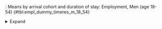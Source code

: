 <div class="tabledetails">

|     |
| --- |
: Means by arrival cohort and duration of stay: Employment, Men (age 18-54) {#tbl:empl_dummy_timeres_m_18_54}

<details>
<summary>
Expand
</summary>
<div class="tabwrap">
<table class="scientific medleftstub">
<tr> <td style='text-align: left'></td><td colspan=7 style='text-align:center'><strong>Arrival cohort</strong></td></tr>
<tr> <td style='text-align: left'></td> <td style='text-align: right'><strong>German</strong></td> <td style='text-align: right'><strong>1964-73</strong></td> <td style='text-align: right'><strong>1974-83</strong></td> <td style='text-align: right'><strong>1984-93</strong></td> <td style='text-align: right'><strong>1994-03</strong></td> <td style='text-align: right'><strong>2004-10</strong></td> <td style='text-align: right'><strong>Total</strong></td></tr>
<tr> <td style='text-align: left'></td> <td style='text-align: right'>Mean</td> <td style='text-align: right'>Mean</td> <td style='text-align: right'>Mean</td> <td style='text-align: right'>Mean</td> <td style='text-align: right'>Mean</td> <td style='text-align: right'>Mean</td> <td style='text-align: right'>Mean</td></tr>
<tr> <td style='text-align: left'>1</td> <td style='text-align: right'>51.99</td> <td style='text-align: right'></td> <td style='text-align: right'></td> <td style='text-align: right'>51.85</td> <td style='text-align: right'>51.98</td> <td style='text-align: right'>63.27</td> <td style='text-align: right'>54.77</td></tr>
<tr> <td style='text-align: left'>2</td> <td style='text-align: right'>64.61</td> <td style='text-align: right'></td> <td style='text-align: right'>74.46</td> <td style='text-align: right'>62.80</td> <td style='text-align: right'>57.87</td> <td style='text-align: right'>69.92</td> <td style='text-align: right'>65.93</td></tr>
<tr> <td style='text-align: left'>3</td> <td style='text-align: right'>70.10</td> <td style='text-align: right'></td> <td style='text-align: right'>73.88</td> <td style='text-align: right'>63.02</td> <td style='text-align: right'>63.40</td> <td style='text-align: right'>74.82</td> <td style='text-align: right'>69.04</td></tr>
<tr> <td style='text-align: left'>4</td> <td style='text-align: right'>76.03</td> <td style='text-align: right'></td> <td style='text-align: right'>75.80</td> <td style='text-align: right'>65.72</td> <td style='text-align: right'>66.69</td> <td style='text-align: right'>78.41</td> <td style='text-align: right'>72.53</td></tr>
<tr> <td style='text-align: left'>5</td> <td style='text-align: right'>79.48</td> <td style='text-align: right'></td> <td style='text-align: right'>74.73</td> <td style='text-align: right'>68.13</td> <td style='text-align: right'>71.03</td> <td style='text-align: right'>79.00</td> <td style='text-align: right'>74.47</td></tr>
<tr> <td style='text-align: left'>6</td> <td style='text-align: right'>81.33</td> <td style='text-align: right'></td> <td style='text-align: right'>78.76</td> <td style='text-align: right'>70.98</td> <td style='text-align: right'>72.04</td> <td style='text-align: right'></td> <td style='text-align: right'>75.78</td></tr>
<tr> <td style='text-align: left'>7</td> <td style='text-align: right'>81.39</td> <td style='text-align: right'></td> <td style='text-align: right'>79.71</td> <td style='text-align: right'>75.06</td> <td style='text-align: right'>73.54</td> <td style='text-align: right'></td> <td style='text-align: right'>77.43</td></tr>
<tr> <td style='text-align: left'>8</td> <td style='text-align: right'>83.87</td> <td style='text-align: right'></td> <td style='text-align: right'>82.40</td> <td style='text-align: right'>76.56</td> <td style='text-align: right'>75.10</td> <td style='text-align: right'></td> <td style='text-align: right'>79.48</td></tr>
<tr> <td style='text-align: left'>9</td> <td style='text-align: right'>85.53</td> <td style='text-align: right'></td> <td style='text-align: right'>83.58</td> <td style='text-align: right'>76.87</td> <td style='text-align: right'>76.20</td> <td style='text-align: right'></td> <td style='text-align: right'>80.54</td></tr>
<tr> <td style='text-align: left'>10</td> <td style='text-align: right'>84.96</td> <td style='text-align: right'></td> <td style='text-align: right'>84.68</td> <td style='text-align: right'>78.70</td> <td style='text-align: right'>78.06</td> <td style='text-align: right'></td> <td style='text-align: right'>81.60</td></tr>
<tr> <td style='text-align: left'>11</td> <td style='text-align: right'>85.05</td> <td style='text-align: right'></td> <td style='text-align: right'>84.42</td> <td style='text-align: right'>79.05</td> <td style='text-align: right'>80.04</td> <td style='text-align: right'></td> <td style='text-align: right'>82.14</td></tr>
<tr> <td style='text-align: left'>12</td> <td style='text-align: right'>85.99</td> <td style='text-align: right'>92.00</td> <td style='text-align: right'>86.08</td> <td style='text-align: right'>78.73</td> <td style='text-align: right'>81.32</td> <td style='text-align: right'></td> <td style='text-align: right'>84.82</td></tr>
<tr> <td style='text-align: left'>13</td> <td style='text-align: right'>86.26</td> <td style='text-align: right'>92.32</td> <td style='text-align: right'>82.54</td> <td style='text-align: right'>78.34</td> <td style='text-align: right'></td> <td style='text-align: right'></td> <td style='text-align: right'>84.87</td></tr>
<tr> <td style='text-align: left'>14</td> <td style='text-align: right'>87.42</td> <td style='text-align: right'>91.29</td> <td style='text-align: right'>84.32</td> <td style='text-align: right'>78.75</td> <td style='text-align: right'></td> <td style='text-align: right'></td> <td style='text-align: right'>85.45</td></tr>
<tr> <td style='text-align: left'>15</td> <td style='text-align: right'>86.53</td> <td style='text-align: right'>91.77</td> <td style='text-align: right'>84.88</td> <td style='text-align: right'>78.41</td> <td style='text-align: right'></td> <td style='text-align: right'></td> <td style='text-align: right'>85.40</td></tr>
<tr> <td style='text-align: left'>16</td> <td style='text-align: right'>87.85</td> <td style='text-align: right'>90.51</td> <td style='text-align: right'>82.03</td> <td style='text-align: right'>77.94</td> <td style='text-align: right'></td> <td style='text-align: right'></td> <td style='text-align: right'>84.58</td></tr>
<tr> <td style='text-align: left'>17</td> <td style='text-align: right'>87.51</td> <td style='text-align: right'>90.73</td> <td style='text-align: right'>83.04</td> <td style='text-align: right'>79.94</td> <td style='text-align: right'></td> <td style='text-align: right'></td> <td style='text-align: right'>85.31</td></tr>
<tr> <td style='text-align: left'>18</td> <td style='text-align: right'>86.57</td> <td style='text-align: right'>90.42</td> <td style='text-align: right'>82.89</td> <td style='text-align: right'>79.93</td> <td style='text-align: right'></td> <td style='text-align: right'></td> <td style='text-align: right'>84.95</td></tr>
<tr> <td style='text-align: left'>19</td> <td style='text-align: right'>87.40</td> <td style='text-align: right'>88.37</td> <td style='text-align: right'>82.09</td> <td style='text-align: right'>79.66</td> <td style='text-align: right'></td> <td style='text-align: right'></td> <td style='text-align: right'>84.38</td></tr>
<tr> <td style='text-align: left'>20</td> <td style='text-align: right'>87.05</td> <td style='text-align: right'>90.07</td> <td style='text-align: right'>80.85</td> <td style='text-align: right'>76.99</td> <td style='text-align: right'></td> <td style='text-align: right'></td> <td style='text-align: right'>83.74</td></tr>
<tr> <td style='text-align: left'>21</td> <td style='text-align: right'>86.93</td> <td style='text-align: right'>89.20</td> <td style='text-align: right'>79.79</td> <td style='text-align: right'>80.66</td> <td style='text-align: right'></td> <td style='text-align: right'></td> <td style='text-align: right'>84.14</td></tr>
<tr> <td style='text-align: left'>22</td> <td style='text-align: right'>88.01</td> <td style='text-align: right'>84.94</td> <td style='text-align: right'>81.08</td> <td style='text-align: right'>80.60</td> <td style='text-align: right'></td> <td style='text-align: right'></td> <td style='text-align: right'>83.66</td></tr>
<tr> <td style='text-align: left'>23</td> <td style='text-align: right'>86.32</td> <td style='text-align: right'>82.06</td> <td style='text-align: right'>83.65</td> <td style='text-align: right'></td> <td style='text-align: right'></td> <td style='text-align: right'></td> <td style='text-align: right'>84.01</td></tr>
<tr> <td style='text-align: left'>24</td> <td style='text-align: right'>87.05</td> <td style='text-align: right'>82.24</td> <td style='text-align: right'>81.79</td> <td style='text-align: right'></td> <td style='text-align: right'></td> <td style='text-align: right'></td> <td style='text-align: right'>83.69</td></tr>
<tr> <td style='text-align: left'>25</td> <td style='text-align: right'>85.85</td> <td style='text-align: right'>80.16</td> <td style='text-align: right'>78.55</td> <td style='text-align: right'></td> <td style='text-align: right'></td> <td style='text-align: right'></td> <td style='text-align: right'>81.52</td></tr>
<tr> <td style='text-align: left'>26</td> <td style='text-align: right'>86.03</td> <td style='text-align: right'>75.69</td> <td style='text-align: right'>80.56</td> <td style='text-align: right'></td> <td style='text-align: right'></td> <td style='text-align: right'></td> <td style='text-align: right'>80.76</td></tr>
<tr> <td style='text-align: left'>27</td> <td style='text-align: right'>84.72</td> <td style='text-align: right'>76.02</td> <td style='text-align: right'>80.58</td> <td style='text-align: right'></td> <td style='text-align: right'></td> <td style='text-align: right'></td> <td style='text-align: right'>80.44</td></tr>
<tr> <td style='text-align: left'>28</td> <td style='text-align: right'>82.10</td> <td style='text-align: right'>77.32</td> <td style='text-align: right'>74.84</td> <td style='text-align: right'></td> <td style='text-align: right'></td> <td style='text-align: right'></td> <td style='text-align: right'>78.09</td></tr>
<tr> <td style='text-align: left'>29</td> <td style='text-align: right'>81.97</td> <td style='text-align: right'>78.87</td> <td style='text-align: right'>74.62</td> <td style='text-align: right'></td> <td style='text-align: right'></td> <td style='text-align: right'></td> <td style='text-align: right'>78.49</td></tr>
<tr> <td style='text-align: left'>30</td> <td style='text-align: right'>86.70</td> <td style='text-align: right'>78.14</td> <td style='text-align: right'>69.01</td> <td style='text-align: right'></td> <td style='text-align: right'></td> <td style='text-align: right'></td> <td style='text-align: right'>77.95</td></tr>
<tr> <td style='text-align: left'>Total</td> <td style='text-align: right'>82.75</td> <td style='text-align: right'>85.38</td> <td style='text-align: right'>80.19</td> <td style='text-align: right'>74.49</td> <td style='text-align: right'>70.61</td> <td style='text-align: right'>73.08</td> <td style='text-align: right'>79.33</td></tr>
</table>
</div>
</details>
</div>
